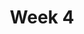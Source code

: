 ---
    title: Week 4
    weekNumber: 4
    days:
      - date: 2022-10-17
        events:
          "**LEC 11**{: .label .label-lecture } [Conditional Statements and Iteration](http://datahub.ucsd.edu/user-redirect/git-sync?repo=https://github.com/dsc-courses/dsc10-2022-fa&subPath=lectures/lec11/lec11.ipynb) [✏️](resources/lectures/lec11/lec11.html)":
            "[CIT 9.1-9.2](https://inferentialthinking.com/chapters/09/Randomness.html)"
                
          "**DIS 4**{: .label .label-disc } [Functions, Subgroups, Merge, and Control Flow](https://practice.dsc10.com/disc04/index.html)":
      - date: 2022-10-18
        events:
          
          "**HW 3**{: .label .label-hw } Data Visualization and Python Functions":
      - date: 2022-10-19
        events:
          "**LEC 12**{: .label .label-lecture } [Probability](resources/lectures/lec12/lec12-solutions.html) ([blank slides](resources/lectures/lec12/lec12-blank.pdf), annotated slides: [A](resources/lectures/lec12/lec12-A00.pdf) • [B](resources/lectures/lec12/lec12-B00.pdf) • [C](resources/lectures/lec12/lec12-C00.pdf) • [D](resources/lectures/lec12/lec12-D00.pdf))":
            "[CIT 9.5](https://inferentialthinking.com/chapters/09/5/Finding_Probabilities.html)"
                
      - date: 2022-10-21
        events:
          "**LEC 13**{: .label .label-lecture } [Simulation](http://datahub.ucsd.edu/user-redirect/git-sync?repo=https://github.com/dsc-courses/dsc10-2022-fa&subPath=lectures/lec13/lec13.ipynb) [✏️](resources/lectures/lec13/lec13.html)":
            "[CIT 9.3-9.4](https://inferentialthinking.com/chapters/09/3/Simulation.html)"
                
      - date: 2022-10-22
        events:
          
          "**Lab 4**{: .label .label-lab } DataFrames, Control Flow, and Probability":
---